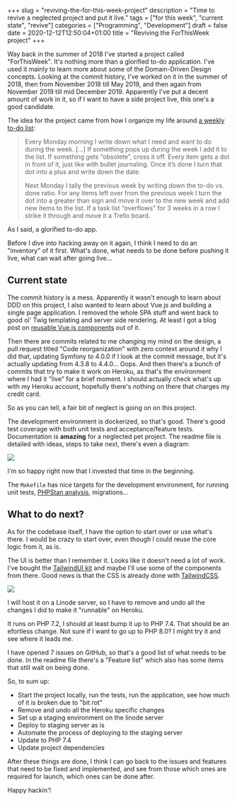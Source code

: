 +++
slug = "reviving-the-for-this-week-project"
description = "Time to revive a neglected project and put it live."
tags = ["for this week", "current state", "revive"]
categories = ["Programming", "Development"]
draft = false
date = 2020-12-12T12:50:04+01:00
title = "Reviving the ForThisWeek project"
+++

Way back in the summer of 2018 I've started a project called "ForThisWeek". It's nothing more than a glorified to-do application. I've used it mainly to learn more about some of the Domain-Driven Design concepts. Looking at the commit history, I've worked on it in the summer of 2018, then from November 2018 till May 2019, and then again from November 2019 till mid December 2019. Apparently I've put a decent amount of work in it, so if I want to have a side project live, this one's a good candidate.

The idea for the project came from how I organize my life around [a weekly to-do list](https://robertbasic.com/blog/a-weekly-to-do/):

> Every Monday morning I write down what I need and want to do during the week. [...]  If something pops up during the week I add it to the list. If something gets “obsolete”, cross it off. Every item gets a dot in front of it, just like with bullet journaling. Once it’s done I turn that dot into a plus and write down the date.
> 
> Next Monday I tally the previous week by writing down the to-do vs. done ratio. For any items left over from the previous week I turn the dot into a greater than sign and move it over to the new week and add new items to the list. If a task list “overflows” for 3 weeks in a row I strike it through and move it a Trello board.

As I said, a glorified to-do app.

Before I dive into hacking away on it again, I think I need to do an "inventory" of it first. What's done, what needs to be done before pushing it live, what can wait after going live...

## Current state

The commit history is a mess. Apparently it wasn't enough to learn about DDD on this project, I also wanted to learn about Vue.js and building a single page application. I removed the whole SPA stuff and went back to good ol' Twig templating and server side rendering. At least I got a blog post on [reusable Vue.js components](https://robertbasic.com/blog/vue-js-reusable-components/) out of it.

Then there are commits related to me changing my mind on the design, a pull request titled "Code reorganization" with zero context around it why I did that, updating Symfony to 4.0.0 if I look at the commit message, but it's actually updating from 4.3.8 to 4.4.0... Oops. And then there's a bunch of commits that try to make it work on Heroku, as that's the environment where I had it "live" for a brief moment. I should actually check what's up with my Heroku account, hopefully there's nothing on there that charges my credit card.

So as you can tell, a fair bit of neglect is going on on this project.

The development environment is dockerized, so that's good. There's good test coverage with both unit tests and acceptance/feature tests. Documentation is **amazing** for a neglected pet project. The readme file is detailed with ideas, steps to take next, there's even a diagram:

<img src="/img/fwtflow.png">

I'm so happy right now that I invested that time in the beginning.

The `Makefile` has nice targets for the development environment, for running unit tests, [PHPStan analysis](https://phpstan.org/user-guide/getting-started), migrations...

## What to do next?

As for the codebase itself, I have the option to start over or use what's there. I would be crazy to start over, even though I could reuse the core logic from it, as is.

The UI is better than I remember it. Looks like it doesn't need a lot of work. I've bought the [TailwindUI kit](https://tailwindui.com/) and maybe I'll use some of the components from there. Good news is that the CSS is already done with [TailwindCSS](https://tailwindcss.com/).

<img src="/img/ftw-ui.png">

I will host it on a Linode server, so I have to remove and undo all the changes I did to make it "runnable" on Heroku.

It runs on PHP 7.2, I should at least bump it up to PHP 7.4. That should be an efortless change. Not sure if I want to go up to PHP 8.0? I might try it and see where it leads me.

I have opened 7 issues on GitHub, so that's a good list of what needs to be done. In the readme file there's a "Feature list" which also has some items that still wait on being done.

So, to sum up:

- Start the project locally, run the tests, run the application, see how much of it is broken due to "bit rot"
- Remove and undo all the Heroku specific changes
- Set up a staging environment on the linode server
- Deploy to staging server as is
- Automate the process of deploying to the staging server
- Update to PHP 7.4
- Update project dependencies

After these things are done, I think I can go back to the issues and features that need to be fixed and implemented, and see from those which ones are required for launch, which ones can be done after.

Happy hackin'!
